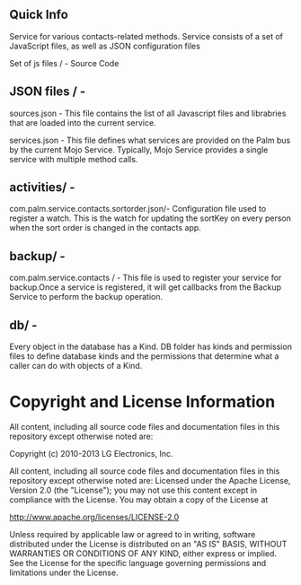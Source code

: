 Quick Info
-----------
Service for various contacts-related methods. Service consists of a set of JavaScript files, as well as JSON configuration files

Set of js files / -  Source Code 
 
JSON files / -
-------------
sources.json -  This file contains the list of all Javascript files and librabries that are loaded into the current service. 

services.json - This file defines what services are provided on the Palm bus by the current Mojo Service. Typically, Mojo Service provides a single service with multiple method calls.


activities/ - 
------------
com.palm.service.contacts.sortorder.json/- Configuration file used to register a watch. This is the watch for updating the sortKey on every person when the sort order is changed in the contacts app.


backup/ - 
-------
com.palm.service.contacts / - This file is used to register your service for backup.Once a service is registered, it will get callbacks from the Backup Service to perform the backup operation.

db/ - 
-----
Every object in the database has a Kind. DB folder has kinds and permission files to define database kinds and the permissions that determine what a caller can do with objects of a Kind.

# Copyright and License Information

All content, including all source code files and documentation files in this repository except otherwise noted are: 

 Copyright (c) 2010-2013 LG Electronics, Inc.

All content, including all source code files and documentation files in this repository except otherwise noted are:
Licensed under the Apache License, Version 2.0 (the "License");
you may not use this content except in compliance with the License.
You may obtain a copy of the License at

http://www.apache.org/licenses/LICENSE-2.0

Unless required by applicable law or agreed to in writing, software
distributed under the License is distributed on an "AS IS" BASIS,
WITHOUT WARRANTIES OR CONDITIONS OF ANY KIND, either express or implied.
See the License for the specific language governing permissions and
limitations under the License.
